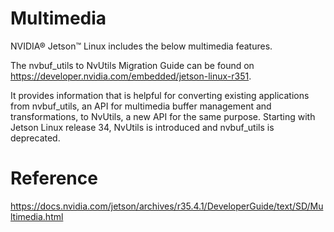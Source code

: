 # Multimedia

NVIDIA® Jetson™ Linux includes the below multimedia features.

The nvbuf_utils to NvUtils Migration Guide can be found on https://developer.nvidia.com/embedded/jetson-linux-r351.

It provides information that is helpful for converting existing applications from nvbuf_utils, an API for multimedia buffer management and transformations, to NvUtils, a new API for the same purpose. Starting with Jetson Linux release 34, NvUtils is introduced and nvbuf_utils is deprecated.

# Reference

https://docs.nvidia.com/jetson/archives/r35.4.1/DeveloperGuide/text/SD/Multimedia.html

